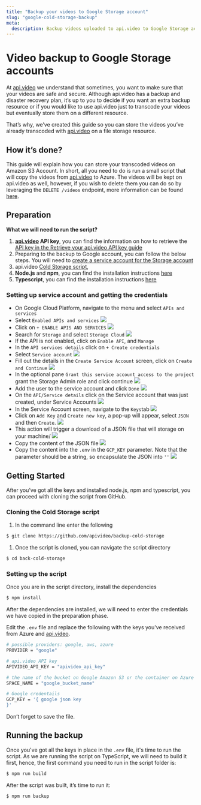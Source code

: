 ```yaml
---
title: "Backup your videos to Google Storage account"
slug: "google-cold-storage-backup"
meta:
  description: Backup videos uploaded to api.video to Google Storage account with a simple script. 
---
```

# Video backup to Google Storage accounts

At [api.video](https://api.video/) we understand that sometimes, you want to make sure that your videos are safe and secure. Although api.video has a backup and disaster recovery plan, it’s up to you to decide if you want an extra backup resource or if you would like to use api.video just to transcode your videos but eventually store them on a different resource.

That’s why, we’ve created this guide so you can store the videos you’ve already transcoded with [api.video](https://api.video/) on a file storage resource.

## How it’s done?

This guide will explain how you can store your transcoded videos on Amazon S3 Account. In short, all you need to do is run a small script that will copy the videos from [api.video](https://api.video/) to Azure. The videos will be kept on api.video as well, however, if you wish to delete them you can do so by leveraging the `DELETE /videos` endpoint, more information can be found [here](https://docs.api.video/vod/delete-a-video).  

## Preparation

**What we will need to run the script?**

1. **[api.video](https://api.video/) API key**, you can find the information on how to retrieve the <a href="https://docs.api.video/reference/authentication-guide#retrieve-your-apivideo-api-key" target="_blank">API key in the Retrieve your api.video API key guide</a>
2. Preparing to the backup to Google account, you can follow the below steps. You will need to <a href="https://support.google.com/a/answer/7378726?sjid=1556077145065480779-EU" target="_blank">create a service account for the Storage account</a>
4. api.video <a href="https://github.com/apivideo/backup-cold-storage" target="_blank">Cold Storage script</a>,
5. **Node.js** and **npm**, you can find the installation instructions <a href="https://docs.npmjs.com/downloading-and-installing-node-js-and-npm" target="_blank">here</a>
6. **Typescript**, you can find the installation instructions <a href="https://www.npmjs.com/package/typescript" target="_blank">here</a>

### Setting up service account and getting the credentials

- On Google Cloud Platform, navigate to the menu and select `APIs and services`
- Select `Enabled APIs and services`
![](/_assets/vod/backup-and-cold-storage//gcp-1-api-services.png)
- Click on `+ ENABLE APIS AND SERVICES`
![](/_assets/vod/backup-and-cold-storage/gcp-2-enable-api.png)
- Search for `Storage` and select `Storage Cloud`
![](/_assets/vod/backup-and-cold-storage/gcp-3-cloud-storage.png)
- If the API is not enabled, click on `Enable API`, and `Manage`
- In the `API services details` click on `+ Create credentials`
- Select `Service account`
![](/_assets/vod/backup-and-cold-storage/gcp-4-create-service-account.png)
- Fill out the details in the `Create Service Account` screen, click on `Create and Continue`
![](/_assets/vod/backup-and-cold-storage/gcp-5-add-service-account.png)
- In the optional pane `Grant this service account access to the project` grant the Storage Admin role and click continue
![](/_assets/vod/backup-and-cold-storage/gcp-6-add-roles.png)
- Add the user to the service account and click `Done`
![](/_assets/vod/backup-and-cold-storage/gcp-7-grant-user-access.png)
- On the `API/Service details` click on the Service account that was just created, under Service Accounts
![](/_assets/vod/backup-and-cold-storage/gcp-8-navigate-to-service-account.png)
- In the Service Account screen, navigate to the `Keys`tab
![](/_assets/vod/backup-and-cold-storage/gcp-9-navigate-to-keys-add-key.png)
- Click on `Add Key` and `Create new key`, a pop-up will appear, select `JSON` and then `Create`.
![](/_assets/vod/backup-and-cold-storage/gcp-10-export-json.png)
- This action will trigger a download of a JSON file that will storage on your machine/
![](/_assets/vod/backup-and-cold-storage/gcp-11-json-confirmation.png)
- Copy the content of the JSON file
![](/_assets/vod/backup-and-cold-storage/gcp-12-open-json.png)
- Copy the content into the `.env` in the `GCP_KEY` parameter. Note that the parameter should be a string, so encapsulate the JSON into `''`
![](/_assets/vod/backup-and-cold-storage/gcp-14-env-file.png)

## Getting Started

After you’ve got all the keys and installed node.js, npm and typescript, you can proceed with cloning the script from GitHub.

### Cloning the Cold Storage script

1. In the command line enter the following

```bash
$ git clone https://github.com/apivideo/backup-cold-storage
```

1. Once the script is cloned, you can navigate the script directory

```bash
$ cd back-cold-storage
```

### Setting up the script

Once you are in the script directory, install the dependencies

```bash
$ npm install
```

After the dependencies are installed, we will need to enter the credentials we have copied in the preparation phase.

Edit the `.env` file and replace the following with the keys you've received from Azure and [api.video](https://api.video/). 

```bash
# possible providers: google, aws, azure
PROVIDER = "google"

# api.video API key
APIVIDEO_API_KEY = "apivideo_api_key"

# the name of the bucket on Google Amazon S3 or the container on Azure Storage
SPACE_NAME = "google_bucket_name"

# Google credentails
GCP_KEY = '{ google json key
}'
```

Don’t forget to save the file. 

## Running the backup

Once you've got all the keys in place in the `.env` file, it's time to run the script. As we are running the script on TypeScript, we will need to build it first, hence, the first command you need to run in the script folder is:

```bash
$ npm run build
```

After the script was built, it’s time to run it:

```bash
$ npm run backup
```